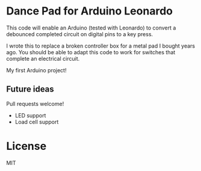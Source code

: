 # Dance Pad for Arduino Leonardo

This code will enable an Arduino (tested with Leonardo) to convert a debounced completed circuit on digital pins to a key press.

I wrote this to replace a broken controller box for a metal pad I bought years ago. You should be able to adapt this code to work for switches that complete an electrical circuit.

My first Arduino project!

## Future ideas

Pull requests welcome!

* LED support
* Load cell support

# License

MIT
